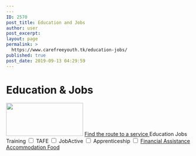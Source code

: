 ```yaml
---
---
ID: 2570
post_title: Education and Jobs
author: user
post_excerpt:
layout: page
permalink: >
  https://www.carefreeyouth.tk/education-jobs/
published: true
post_date: 2019-09-13 04:29:59
---
```

<h1>Education &amp; Jobs</h1>
<img width="209" height="90" src="https://www.carefreeyouth.tk/wp-content/uploads/2019/06/leaf-free-img.png" alt="">
<a href="https://www.carefreeyouth.tk/education-and-job-map/" role="button">
Find the route to a service
</a>
<a role="button">
Education
</a>
<a role="button">
Jobs
</a>
<label>Training
<input type="checkbox" value="Training">
</label>
<label>TAFE
<input type="checkbox" value="TAFE">
</label>
<label>JobActive
<input type="checkbox" value="JobActive">
</label>
<label>Apprenticeship
<input type="checkbox" value="Apprenticeship">
</label>
<a href="https://www.carefreeyouth.tk/finance/" role="button">
Financial Assistance
</a>
<a href="https://www.carefreeyouth.tk/accommodation/" role="button">
Accommodation
</a>
<a href="https://www.carefreeyouth.tk/foods/" role="button">
Food
</a>
